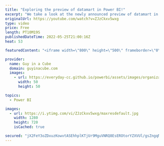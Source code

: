 ```yaml
---
title: "Exploring the preview of datamart in Power BI!"
excerpt: "We take a look at the newly announced preview of datamart in Power BI! A no code experience to build a relational database for analytics right inside Power BI!  Announcement Blog: https://powerbi.microsoft.com/blog/announcing-public-preview-of-datamart-in-power-bi/  Documentation: https://docs.microsoft.com/power-bi/transform-model/datamarts/datamarts-overview"
originalUrl: https://youtube.com/watch?v=ZJzCkxv5wxg
type: video
price: Free
length: PT10M19S
publishedDateTime: 2022-05-25T21:00:16Z
heat: 53

featuredContent: "<iframe width=\"800\" height=\"500\" frameborder=\"0\" src=\"https://www.youtube.com/embed/ZJzCkxv5wxg\" allow=\"accelerometer; autoplay; encrypted-media; gyroscope; picture-in-picture\" allowfullscreen></iframe>"

provider:
  name: Guy in a Cube
  domain: guyinacube.com
  images:
    - url: https://everyday-cc.github.io/powerbi/assets/images/organizations/guyinacube.com-50x50.jpg
      width: 50
      height: 50

topics:
  - Power BI

images:
  - url: https://i.ytimg.com/vi/ZJzCkxv5wxg/maxresdefault.jpg
    width: 1280
    height: 720
    isCached: true

secured: "jX2FeY3oZDxuzKowvtASEhhplKTjUr9MguVNRQ8EsEROtorYZXVUl/gsZngqNrqhKSfzJZdOMb4nBdEDbcL9ATNQrUHWCXkyUqNXibpb3j1us0kWJ4V/KS/HLC2Lk/iGHdowRWI3CXDwA8qEWFsVsH+IABbR2Qd/S4jTCOSKQl2vH5MMiYjcaWqJBfhYAGPEVto5v1UMOIwBgafievnvHgEVKCNhiosfphUemQT2To1fGmADmkhWib+hVA/mBdUGNjxA0t8jTFPrn8AupKFdsnqALmX5O+kWBHH4baN/o3fk3BBFZ095nSdbNwtXlZWA86gMQyukw40NjSjNELZfOpEXpNzmJ6xnT6/Jm62I+8Ig8J0w46chcTAmv67TYVFF9FVrya8rT9Z5FXuTv8XLndM8jLn0TaHUsBnr2i/KqYE=;sHoqFq3g9pRwXeEMfeA0IQ=="
---
```


